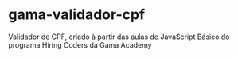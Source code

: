 # gama-validador-cpf
Validador de CPF, criado à partir das aulas de JavaScript Básico do programa Hiring Coders da Gama Academy
